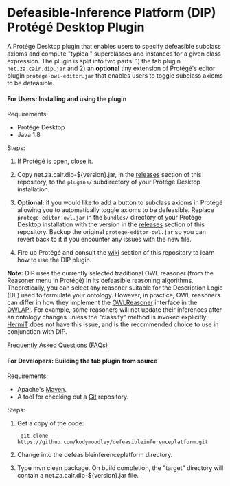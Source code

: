 
# Defeasible-Inference Platform (DIP) Protégé Desktop Plugin

A Protégé Desktop plugin that enables users to specify defeasible subclass axioms and compute "typical" superclasses and instances for a given class expression. The plugin is split into two parts: 1) the tab plugin `net.za.cair.dip.jar` and 2) an **optional** tiny extension of Protégé's editor plugin `protege-owl-editor.jar` that enables users to toggle subclass axioms to be defeasible.

#### For Users: Installing and using the plugin

Requirements:

+ Protégé Desktop
+ Java 1.8

Steps:

1. If Protégé is open, close it.

2. Copy net.za.cair.dip-${version}.jar, in the [releases](https://github.com/kodymoodley/defeasibleinferenceplatform/releases) section of this repository, to the `plugins/` subdirectory of your Protégé Desktop installation.

3. **Optional:** if you would like to add a button to subclass axioms in Protégé allowing you to automatically toggle axioms to be defeasible. Replace `protege-editor-owl.jar` in the `bundles/` directory of your Protégé Desktop installation with the version in the [releases](https://github.com/kodymoodley/defeasibleinferenceplatform/releases) section of this repository. Backup the original `protege-editor-owl.jar` so you can revert back to it if you encounter any issues with the new file.

4. Fire up Protégé and consult the [wiki](https://github.com/kodymoodley/defeasibleinferenceplatform/wiki) section of this repository to learn how to use the DIP plugin.

**Note:** DIP uses the currently selected traditional OWL reasoner (from the Reasoner menu in Protégé) in its defeasible reasoning algorithms. Theoretically, you can select any reasoner suitable for the Description Logic (DL) used to formulate your ontology. However, in practice, OWL reasoners can differ in how they implement the [OWLReasoner](http://owlcs.github.io/owlapi/apidocs_4/org/semanticweb/owlapi/reasoner/OWLReasoner.html) interface in the [OWLAPI](http://owlcs.github.io/owlapi). For example, some reasoners will not update their inferences after an ontology changes unless the "classify" method is invoked explicitly. [HermiT](http://www.hermit-reasoner.com/) does not have this issue, and is the recommended choice to use in conjunction with DIP.

[Frequently Asked Questions (FAQs)](https://github.com/kodymoodley/defeasibleinferenceplatform/wiki/Home#frequently-asked-questions-faqs)
 
#### For Developers: Building the tab plugin from source

Requirements:

+ Apache's [Maven](http://maven.apache.org/index.html).
+ A tool for checking out a [Git](http://git-scm.com/) repository.

Steps:

1. Get a copy of the code:

        git clone https://github.com/kodymoodley/defeasibleinferenceplatform.git
    
2. Change into the defeasibleinferenceplatform directory.

3. Type mvn clean package.  On build completion, the "target" directory will contain a net.za.cair.dip-${version}.jar file.

